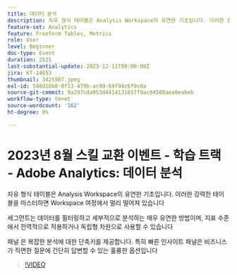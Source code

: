 ```yaml
---
title: 데이터 분석
description: 자유 형식 테이블은 Analysis Workspace의 유연한 기초입니다. 이러한 강력한 테이블을 마스터하면 작업 영역 여정에서 멀리 나갈 수 있습니다.세그먼트는 데이터를 필터링하고 깊이 파고들 수 있는 매우 유연한 방법이며, 지표 수준에서 전역적으로 적용할 수 있거나 독립형 차원으로 사용할 수 있습니다. 패널 은 복잡한 분석에 대한 단축키를 제공합니다. 특히 빠른 인사이트 패널은 비즈니스가 직면한 질문에 간단히 답변할 수 있는 훌륭한 옵션입니다
feature-set: Analytics
feature: Freeform Tables, Metrics
role: User
level: Beginner
doc-type: Event
duration: 2521
last-substantial-update: 2023-12-11T00:00:00Z
jira: KT-14653
thumbnail: 3425987.jpeg
exl-id: 548d16b0-0f13-479b-ac99-69f94c6f9c0a
source-git-commit: 9a297cda953d4414131657f9ac84580aea0eabeb
workflow-type: tm+mt
source-wordcount: '162'
ht-degree: 0%

---
```


# 2023년 8월 스킬 교환 이벤트 - 학습 트랙 - Adobe Analytics: 데이터 분석

자유 형식 테이블은 Analysis Workspace의 유연한 기초입니다. 이러한 강력한 테이블을 마스터하면 Workspace 여정에서 멀리 떨어져 있습니다

세그먼트는 데이터를 필터링하고 세부적으로 분석하는 매우 유연한 방법이며, 지표 수준에서 전역적으로 적용하거나 독립형 차원으로 사용할 수 있습니다

패널 은 복잡한 분석에 대한 단축키를 제공합니다. 특히 빠른 인사이트 패널은 비즈니스가 직면한 질문에 간단히 답변할 수 있는 훌륭한 옵션입니다

>[!VIDEO](https://video.tv.adobe.com/v/3425987/?learn=on)
